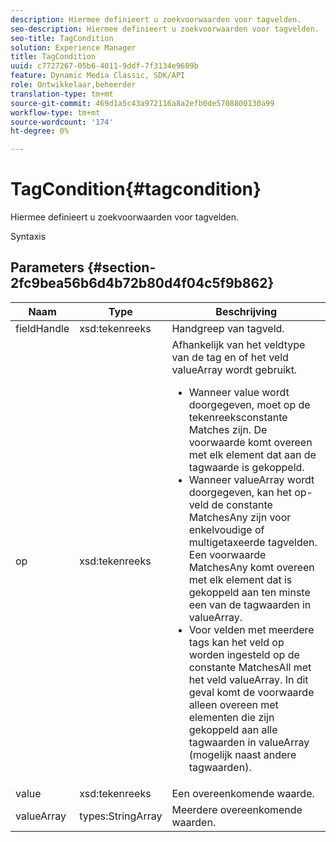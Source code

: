 ```yaml
---
description: Hiermee definieert u zoekvoorwaarden voor tagvelden.
seo-description: Hiermee definieert u zoekvoorwaarden voor tagvelden.
seo-title: TagCondition
solution: Experience Manager
title: TagCondition
uuid: c7727267-05b6-4011-9ddf-7f3134e9609b
feature: Dynamic Media Classic, SDK/API
role: Ontwikkelaar,beheerder
translation-type: tm+mt
source-git-commit: 469d1a5c43a972116a8a2efb0de5708800130a99
workflow-type: tm+mt
source-wordcount: '174'
ht-degree: 0%

---
```



# TagCondition{#tagcondition}

Hiermee definieert u zoekvoorwaarden voor tagvelden.

Syntaxis

## Parameters {#section-2fc9bea56b6d4b72b80d4f04c5f9b862}

<table id="table_04100BB8ABD84EF68B0A7CE3AD946414"> 
 <thead> 
  <tr> 
   <th colname="col1" class="entry"> Naam </th> 
   <th colname="col2" class="entry"> Type </th> 
   <th colname="col3" class="entry"> Beschrijving </th> 
  </tr> 
 </thead>
 <tbody> 
  <tr> 
   <td colname="col1"> <span class="codeph"> <span class="varname"> fieldHandle</span> </span> </td> 
   <td colname="col2"> <span class="codeph"> xsd:tekenreeks</span> </td> 
   <td colname="col3"> Handgreep van tagveld. </td> 
  </tr> 
  <tr> 
   <td colname="col1"> <span class="codeph"> <span class="varname"> op</span> </span> </td> 
   <td colname="col2"> <span class="codeph"> xsd:tekenreeks</span> </td> 
   <td colname="col3">Afhankelijk van het veldtype van de tag en of het veld valueArray wordt gebruikt. 
    <ul id="ul_CC0926425B094B3BB7D70CB392DBDABD">
     <li id="li_09AB923A9A8D4A71917CF59C150E4EF5">Wanneer <span class="codeph"> value</span> wordt doorgegeven, moet <span class="codeph"> op</span> de tekenreeksconstante Matches zijn. De voorwaarde komt overeen met elk element dat aan de tagwaarde is gekoppeld. </li>
     <li id="li_70F18494AB6C454EB611F51F16C19FAD">Wanneer <span class="codeph"> valueArray</span> wordt doorgegeven, kan het op-veld de constante <span class="codeph"> MatchesAny</span> zijn voor enkelvoudige of multigetaxeerde tagvelden. Een <span class="codeph"> voorwaarde MatchesAny</span> komt overeen met elk element dat is gekoppeld aan ten minste een van de tagwaarden in <span class="codeph"> valueArray</span>. </li>
     <li id="li_0B25542D7E964B26B15591C45D5C66D0">Voor velden met meerdere tags kan het veld op worden ingesteld op de constante <span class="codeph"> MatchesAll</span> met het veld <span class="codeph"> valueArray</span>. In dit geval komt de voorwaarde alleen overeen met elementen die zijn gekoppeld aan alle tagwaarden in <span class="codeph"> valueArray</span> (mogelijk naast andere tagwaarden). </li>
    </ul></td> 
  </tr> 
  <tr> 
   <td colname="col1"> <span class="codeph"> <span class="varname"> value</span> </span> </td> 
   <td colname="col2"> <span class="codeph"> xsd:tekenreeks</span> </td> 
   <td colname="col3"> Een overeenkomende waarde. </td> 
  </tr> 
  <tr> 
   <td colname="col1"> <span class="codeph"> <span class="varname"> valueArray</span> </span> </td> 
   <td colname="col2"> <span class="codeph"> types:StringArray</span> </td> 
   <td colname="col3"> Meerdere overeenkomende waarden. </td> 
  </tr> 
 </tbody> 
</table>

